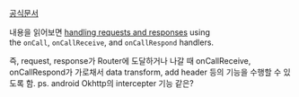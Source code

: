 [공식문서](https://ktor.io/docs/server-custom-plugins.html)

내용을 읽어보면 
[handling requests and responses](https://ktor.io/docs/server-custom-plugins.html#call-handling) using the `onCall`, `onCallReceive`, and `onCallRespond` handlers.

즉, request, response가 Router에 도달하거나 나갈 때 onCallReceive, onCallRespond가 가로채서 data transform, add header 등의 기능을 수행할 수 있도록 함.
ps. android Okhttp의 intercepter 기능 같은?

